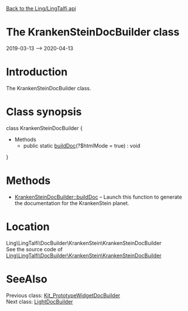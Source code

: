 [Back to the Ling/LingTalfi api](https://github.com/lingtalfi/LingTalfi/blob/master/doc/api/Ling/LingTalfi.md)



The KrankenSteinDocBuilder class
================
2019-03-13 --> 2020-04-13






Introduction
============

The KrankenSteinDocBuilder class.



Class synopsis
==============


class <span class="pl-k">KrankenSteinDocBuilder</span>  {

- Methods
    - public static [buildDoc](https://github.com/lingtalfi/LingTalfi/blob/master/doc/api/Ling/LingTalfi/DocBuilder/KrankenStein/KrankenSteinDocBuilder/buildDoc.md)(?$htmlMode = true) : void

}






Methods
==============

- [KrankenSteinDocBuilder::buildDoc](https://github.com/lingtalfi/LingTalfi/blob/master/doc/api/Ling/LingTalfi/DocBuilder/KrankenStein/KrankenSteinDocBuilder/buildDoc.md) &ndash; Launch this function to generate the documentation for the KrankenStein planet.





Location
=============
Ling\LingTalfi\DocBuilder\KrankenStein\KrankenSteinDocBuilder<br>
See the source code of [Ling\LingTalfi\DocBuilder\KrankenStein\KrankenSteinDocBuilder](https://github.com/lingtalfi/LingTalfi/blob/master/DocBuilder/KrankenStein/KrankenSteinDocBuilder.php)



SeeAlso
==============
Previous class: [Kit_PrototypeWidgetDocBuilder](https://github.com/lingtalfi/LingTalfi/blob/master/doc/api/Ling/LingTalfi/DocBuilder/Kit_PrototypeWidget/Kit_PrototypeWidgetDocBuilder.md)<br>Next class: [LightDocBuilder](https://github.com/lingtalfi/LingTalfi/blob/master/doc/api/Ling/LingTalfi/DocBuilder/Light/LightDocBuilder.md)<br>
